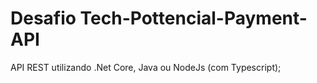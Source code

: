 # Desafio Tech-Pottencial-Payment-API

API REST utilizando .Net Core, Java ou NodeJs (com Typescript);
